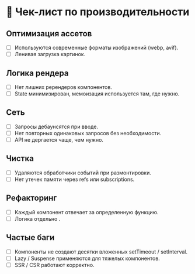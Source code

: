 # 🚀 Чек-лист по производительности

## Оптимизация ассетов
- [ ] Используются современные форматы изображений (webp, avif).
- [ ] Ленивая загрузка картинок.
<!-- - [ ] Минификация JS / CSS. -->

## Логика рендера
- [ ] Нет лишних ререндеров компонентов.
- [ ] State минимизирован, мемоизация используется там, где нужно.

## Сеть
- [ ] Запросы дебаунсятся при вводе.
- [ ] Нет повторных одинаковых запросов без необходимости.
- [ ] API не дергается чаще, чем нужно.

## Чистка
- [ ] Удаляются обработчики событий при размонтировки.
- [ ] Нет утечек памяти через refs или subscriptions.

## Рефакторинг
- [ ] Каждый компонент отвечает за определенную функцию.
- [ ] Логика отдельно .

## Частые баги
- [ ] Компоненты не создают десятки вложенных setTimeout / setInterval.
- [ ] Lazy / Suspense применяются для тяжелых компонентов.
- [ ] SSR / CSR работают корректно.
